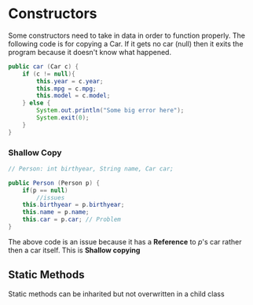 # Constructors

Some constructors need to take in data in order to function properly. The following code is for copying a Car. If it gets no car (null) then it exits the program because it doesn't know what happened.

```java
public car (Car c) {
    if (c != null){
        this.year = c.year;
        this.mpg = c.mpg;
        this.model = c.model;
    } else {
        System.out.println("Some big error here");
        System.exit(0);
    }
}
```

### Shallow Copy

```java
// Person: int birthyear, String name, Car car;

public Person (Person p) {
    if(p == null)
        //issues
    this.birthyear = p.birthyear;
    this.name = p.name;
    this.car = p.car; // Problem
}
```
The above code is an issue because it has a **Reference** to *p*'s car rather then a car itself. This is **Shallow copying**

## Static Methods

Static methods can be inharited but not overwritten in a child class
